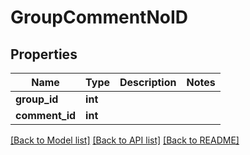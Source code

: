 # GroupCommentNoID

## Properties
Name | Type | Description | Notes
------------ | ------------- | ------------- | -------------
**group_id** | **int** |  | 
**comment_id** | **int** |  | 

[[Back to Model list]](../README.md#documentation-for-models) [[Back to API list]](../README.md#documentation-for-api-endpoints) [[Back to README]](../README.md)


